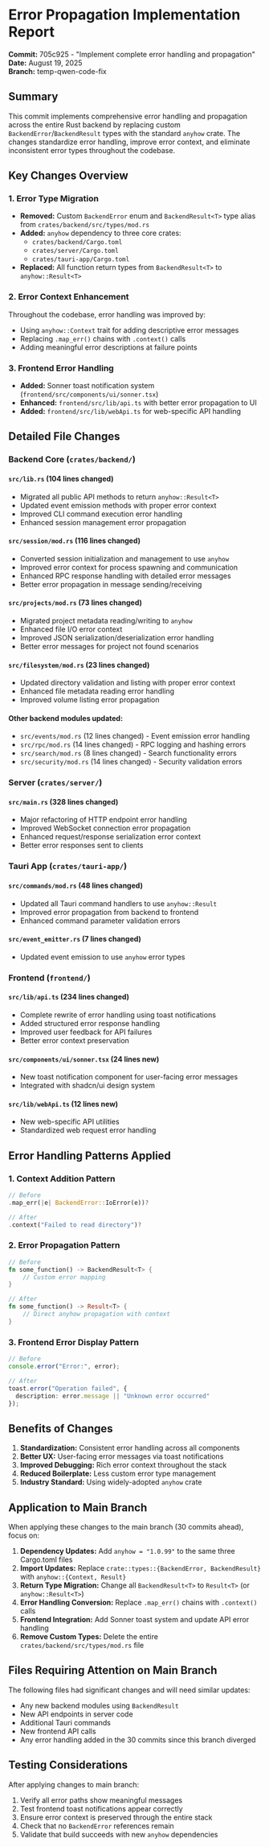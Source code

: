 # Error Propagation Implementation Report

**Commit:** 705c925 - "Implement complete error handling and propagation"  
**Date:** August 19, 2025  
**Branch:** temp-qwen-code-fix  

## Summary

This commit implements comprehensive error handling and propagation across the entire Rust backend by replacing custom `BackendError`/`BackendResult` types with the standard `anyhow` crate. The changes standardize error handling, improve error context, and eliminate inconsistent error types throughout the codebase.

## Key Changes Overview

### 1. Error Type Migration
- **Removed:** Custom `BackendError` enum and `BackendResult<T>` type alias from `crates/backend/src/types/mod.rs`
- **Added:** `anyhow` dependency to three core crates:
  - `crates/backend/Cargo.toml`
  - `crates/server/Cargo.toml` 
  - `crates/tauri-app/Cargo.toml`
- **Replaced:** All function return types from `BackendResult<T>` to `anyhow::Result<T>`

### 2. Error Context Enhancement
Throughout the codebase, error handling was improved by:
- Using `anyhow::Context` trait for adding descriptive error messages
- Replacing `.map_err()` chains with `.context()` calls
- Adding meaningful error descriptions at failure points

### 3. Frontend Error Handling
- **Added:** Sonner toast notification system (`frontend/src/components/ui/sonner.tsx`)
- **Enhanced:** `frontend/src/lib/api.ts` with better error propagation to UI
- **Added:** `frontend/src/lib/webApi.ts` for web-specific API handling

## Detailed File Changes

### Backend Core (`crates/backend/`)

#### `src/lib.rs` (104 lines changed)
- Migrated all public API methods to return `anyhow::Result<T>`
- Updated event emission methods with proper error context
- Improved CLI command execution error handling
- Enhanced session management error propagation

#### `src/session/mod.rs` (116 lines changed)
- Converted session initialization and management to use `anyhow`
- Improved error context for process spawning and communication
- Enhanced RPC response handling with detailed error messages
- Better error propagation in message sending/receiving

#### `src/projects/mod.rs` (73 lines changed)
- Migrated project metadata reading/writing to `anyhow`
- Enhanced file I/O error context
- Improved JSON serialization/deserialization error handling
- Better error messages for project not found scenarios

#### `src/filesystem/mod.rs` (23 lines changed)
- Updated directory validation and listing with proper error context
- Enhanced file metadata reading error handling
- Improved volume listing error propagation

#### Other backend modules updated:
- `src/events/mod.rs` (12 lines changed) - Event emission error handling
- `src/rpc/mod.rs` (14 lines changed) - RPC logging and hashing errors
- `src/search/mod.rs` (8 lines changed) - Search functionality errors
- `src/security/mod.rs` (14 lines changed) - Security validation errors

### Server (`crates/server/`)

#### `src/main.rs` (328 lines changed)
- Major refactoring of HTTP endpoint error handling
- Improved WebSocket connection error propagation
- Enhanced request/response serialization error context
- Better error responses sent to clients

### Tauri App (`crates/tauri-app/`)

#### `src/commands/mod.rs` (48 lines changed)
- Updated all Tauri command handlers to use `anyhow::Result`
- Improved error propagation from backend to frontend
- Enhanced command parameter validation errors

#### `src/event_emitter.rs` (7 lines changed)
- Updated event emission to use `anyhow` error types

### Frontend (`frontend/`)

#### `src/lib/api.ts` (234 lines changed)
- Complete rewrite of error handling using toast notifications
- Added structured error response handling
- Improved user feedback for API failures
- Better error context preservation

#### `src/components/ui/sonner.tsx` (24 lines new)
- New toast notification component for user-facing error messages
- Integrated with shadcn/ui design system

#### `src/lib/webApi.ts` (12 lines new)
- New web-specific API utilities
- Standardized web request error handling

## Error Handling Patterns Applied

### 1. Context Addition Pattern
```rust
// Before
.map_err(|e| BackendError::IoError(e))?

// After  
.context("Failed to read directory")?
```

### 2. Error Propagation Pattern
```rust
// Before
fn some_function() -> BackendResult<T> {
    // Custom error mapping
}

// After
fn some_function() -> Result<T> {
    // Direct anyhow propagation with context
}
```

### 3. Frontend Error Display Pattern
```typescript
// Before
console.error("Error:", error);

// After
toast.error("Operation failed", {
  description: error.message || "Unknown error occurred"
});
```

## Benefits of Changes

1. **Standardization:** Consistent error handling across all components
2. **Better UX:** User-facing error messages via toast notifications
3. **Improved Debugging:** Rich error context throughout the stack
4. **Reduced Boilerplate:** Less custom error type management
5. **Industry Standard:** Using widely-adopted `anyhow` crate

## Application to Main Branch

When applying these changes to the main branch (30 commits ahead), focus on:

1. **Dependency Updates:** Add `anyhow = "1.0.99"` to the same three Cargo.toml files
2. **Import Updates:** Replace `crate::types::{BackendError, BackendResult}` with `anyhow::{Context, Result}`
3. **Return Type Migration:** Change all `BackendResult<T>` to `Result<T>` (or `anyhow::Result<T>`)
4. **Error Handling Conversion:** Replace `.map_err()` chains with `.context()` calls
5. **Frontend Integration:** Add Sonner toast system and update API error handling
6. **Remove Custom Types:** Delete the entire `crates/backend/src/types/mod.rs` file

## Files Requiring Attention on Main Branch

The following files had significant changes and will need similar updates:
- Any new backend modules using `BackendResult`
- New API endpoints in server code
- Additional Tauri commands
- New frontend API calls
- Any error handling added in the 30 commits since this branch diverged

## Testing Considerations

After applying changes to main branch:
1. Verify all error paths show meaningful messages
2. Test frontend toast notifications appear correctly
3. Ensure error context is preserved through the entire stack
4. Check that no `BackendError` references remain
5. Validate that build succeeds with new `anyhow` dependencies